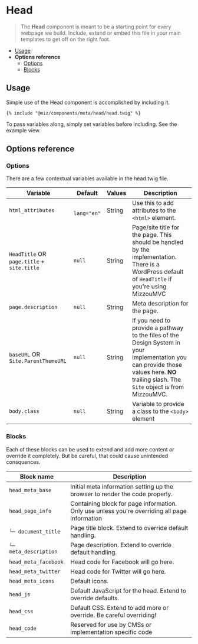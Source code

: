 # Head

> The **Head** component is meant to be a starting point for every webpage we build. Include, extend or embed this file in your main templates to get off on the right foot.

- [Usage](#usage)
- **Options reference**
  - [Options](#options)
  - [Blocks](#blocks)

## Usage

Simple use of the Head component is accomplished by including it.

```twig
{% include "@miz/components/meta/head/head.twig" %}
```
To pass variables along, simply set variables before including. See the example view.

## Options reference

### Options

There are a few contextual variables available in the head.twig file.

| Variable                                   | Default      | Values | Description                                                                                                                                                                              |
|--------------------------------------------|--------------|--------|------------------------------------------------------------------------------------------------------------------------------------------------------------------------------------------|
| `html_attributes`                          | ` lang="en"` | String | Use this to add attributes to the `<html>` element.                                                                                                                                      |
| `HeadTitle` OR `page.title` + `site.title` | `null`       | String | Page/site title for the page. This should be handled by the implementation. There is a WordPress default of `HeadTitle` if you're using MizzouMVC                                        |
| `page.description`                         | `null`       | String | Meta description for the page.                                                                                                                                                           |
| `baseURL` OR `Site.ParentThemeURL`         | `null`       | String | If you need to provide a pathway to the files of the Design System in your implementation you can provide those values here. **NO** trailing slash. The `Site` object is from MizzouMVC. |
| `body.class`                               | `null`       | String | Variable to provide a class to the `<body>` element                                                                                                                                      |


### Blocks

Each of these blocks can be used to extend and add more content _or_ override it completely. But be careful, that could cause unintended consquences.

| Block name            | Description                                                                                   |
|-----------------------|-----------------------------------------------------------------------------------------------|
| `head_meta_base`      | Initial meta information setting up the browser to render the code properly.                  |
| `head_page_info`      | Containing block for page information. Only use unless you're overriding all page information |
| `└─ document_title`   | Page title block. Extend to override default handling.                                        |
| `└─ meta_description` | Page description. Extend to override default handling.                                        |
| `head_meta_facebook`  | Head code for Facebook will go here.                                                          |
| `head_meta_twitter`   | Head code for Twitter will go here.                                                           |
| `head_meta_icons`     | Default icons.                                                                                |
| `head_js`             | Default JavaScript for the head. Extend to override defaults.                                 |
| `head_css`            | Default CSS. Extend to add more or override. Be careful overriding!                           |
| `head_code`           | Reserved for use by CMSs or implementation specific code                                      |
